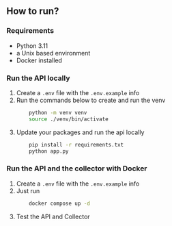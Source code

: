 ## How to run?

### Requirements
- Python 3.11
- a Unix based environment
- Docker installed

### Run the API locally
1. Create a `.env` file with the `.env.example` info
2. Run the commands below to create and run the venv
    ```sh
        python -m venv venv
        source ./venv/bin/activate
    ```
3. Update your packages and run the api locally
    ```sh
        pip install -r requirements.txt
        python app.py
    ```

### Run the API and the collector with Docker
1. Create a `.env` file with the `.env.example` info
2. Just run
    ```sh
        docker compose up -d
    ```
3. Test the API and Collector